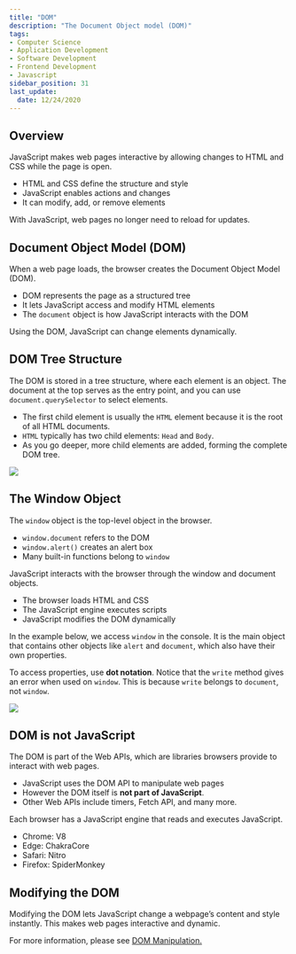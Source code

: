 ```yaml
---
title: "DOM"
description: "The Document Object model (DOM)"
tags: 
- Computer Science
- Application Development
- Software Development
- Frontend Development
- Javascript
sidebar_position: 31
last_update:
  date: 12/24/2020
---
```


## Overview

JavaScript makes web pages interactive by allowing changes to HTML and CSS while the page is open.  

- HTML and CSS define the structure and style  
- JavaScript enables actions and changes  
- It can modify, add, or remove elements  

With JavaScript, web pages no longer need to reload for updates.  

## Document Object Model (DOM)

When a web page loads, the browser creates the Document Object Model (DOM).  

- DOM represents the page as a structured tree  
- It lets JavaScript access and modify HTML elements  
- The `document` object is how JavaScript interacts with the DOM  

Using the DOM, JavaScript can change elements dynamically.  
 
## DOM Tree Structure  

The DOM is stored in a tree structure, where each element is an object. The document at the top serves as the entry point, and you can use `document.querySelector` to select elements. 

- The first child element is usually the `HTML` element because it is the root of all HTML documents.  
- `HTML` typically has two child elements: `Head` and `Body`.  
- As you go deeper, more child elements are added, forming the complete DOM tree.  

<div class="img-center">  

![](/img/docs/12232020-dom-manipulation.png)  

</div>  

## The Window Object  

The `window` object is the top-level object in the browser.  

- `window.document` refers to the DOM  
- `window.alert()` creates an alert box  
- Many built-in functions belong to `window`  

JavaScript interacts with the browser through the window and document objects.  

- The browser loads HTML and CSS  
- The JavaScript engine executes scripts  
- JavaScript modifies the DOM dynamically  


In the example below, we access `window` in the console. It is the main object that contains other objects like `alert` and `document`, which also have their own properties.  

To access properties, use **dot notation**. Notice that the `write` method gives an error when used on `window`. This is because `write` belongs to `document`, not `window`.

<div class="img-center"> 

![](/gif/docs/js-dom-1.gif)

</div>



## DOM is not JavaScript  

The DOM is part of the Web APIs, which are libraries browsers provide to interact with web pages.  

- JavaScript uses the DOM API to manipulate web pages
- However the DOM itself is **not part of JavaScript**.  
- Other Web APIs include timers, Fetch API, and many more.  

Each browser has a JavaScript engine that reads and executes JavaScript.  

- Chrome: V8  
- Edge: ChakraCore  
- Safari: Nitro  
- Firefox: SpiderMonkey  

## Modifying the DOM  

Modifying the DOM lets JavaScript change a webpage’s content and style instantly. This makes web pages interactive and dynamic.

For more information, please see [DOM Manipulation.](/docs/021-Software-Engineering/010-Javascript/002-Fundamentals/032-DOM-Manipulation.md)